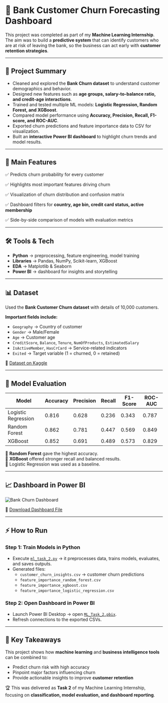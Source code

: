 # 🚨 Bank Customer Churn Forecasting Dashboard  

This project was completed as part of my **Machine Learning Internship**.  
The aim was to build a **predictive system** that can identify customers who are at risk of leaving the bank, so the business can act early with **customer retention strategies**.  

---

## 📌 Project Summary  
- Cleaned and explored the **Bank Churn dataset** to understand customer demographics and behavior.  
- Designed new features such as **age groups, salary-to-balance ratio, and credit-age interactions**.  
- Trained and tested multiple ML models: **Logistic Regression, Random Forest, and XGBoost**.  
- Compared model performance using **Accuracy, Precision, Recall, F1-score, and ROC-AUC**.  
- Exported churn predictions and feature importance data to CSV for visualization.  
- Built an **interactive Power BI dashboard** to highlight churn trends and model results.  

---

## 📂 Main Features  
✅ Predicts churn probability for every customer  

✅ Highlights most important features driving churn  

✅ Visualization of churn distribution and confusion matrix  

✅ Dashboard filters for **country, age bin, credit card status, active membership**  

✅ Side-by-side comparison of models with evaluation metrics  

---

## 🛠️ Tools & Tech  
- **Python** → preprocessing, feature engineering, model training  
- **Libraries** → Pandas, NumPy, Scikit-learn, XGBoost  
- **EDA** → Matplotlib & Seaborn  
- **Power BI** → dashboard for insights and storytelling  

---

## 📊 Dataset  
Used the **Bank Customer Churn dataset** with details of 10,000 customers.  

**Important fields include:**  
- `Geography` → Country of customer  
- `Gender` → Male/Female  
- `Age` → Customer age  
- `CreditScore`, `Balance`, `Tenure`, `NumOfProducts`, `EstimatedSalary`  
- `IsActiveMember`, `HasCrCard` → Service-related indicators  
- `Exited` → Target variable (1 = churned, 0 = retained)  

📂 [Dataset on Kaggle](https://www.kaggle.com/datasets/adammaus/predicting-churn-for-bank-customers)  

---

## 🤖 Model Evaluation  

| Model               | Accuracy | Precision | Recall  | F1-Score | ROC-AUC |
|----------------------|----------|-----------|---------|----------|---------|
| Logistic Regression  | 0.816    | 0.628     | 0.236   | 0.343    | 0.787   |
| Random Forest        | 0.862    | 0.781     | 0.447   | 0.569    | 0.849   |
| XGBoost              | 0.852    | 0.691     | 0.489   | 0.573    | 0.829   |

📌 **Random Forest** gave the highest accuracy.  
📌 **XGBoost** offered stronger recall and balanced results.  
📌 Logistic Regression was used as a baseline.  

---

## 📈 Dashboard in Power BI  
![Bank Churn Dashboard](<img width="1382" height="781" alt="Screenshot 2025-09-04 184856" src="https://github.com/user-attachments/assets/6cec933b-a652-47d8-996d-f5884c044eb0" />
)  

🔗 [Download Dashboard File](https://github.com/your-username/your-repo/blob/main/ML_Task_2.pbix)  

---

## ⚡ How to Run  

### Step 1: Train Models in Python  
- Execute [`ml_task_2.py`](ml_task_2.py) → it preprocesses data, trains models, evaluates, and saves outputs.  
- Generated files:  
  - `customer_churn_insights.csv` → customer churn predictions  
  - `feature_importance_random_forest.csv`  
  - `feature_importance_xgboost.csv`  
  - `feature_importance_logistic_regression.csv`  

### Step 2: Open Dashboard in Power BI  
- Launch Power BI Desktop → open [`ML_Task_2.pbix`](ML_Task_2.pbix).  
- Refresh connections to the exported CSVs.  

---

## 📜 Key Takeaways  
This project shows how **machine learning** and **business intelligence tools** can be combined to:  
- Predict churn risk with high accuracy  
- Pinpoint major factors influencing churn  
- Provide actionable insights to improve **customer retention**  

🏆 This was delivered as **Task 2** of my Machine Learning Internship, focusing on **classification, model evaluation, and dashboard reporting**.  
